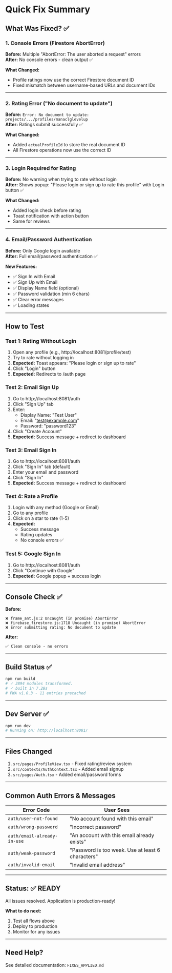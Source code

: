 # Quick Fix Summary

## What Was Fixed? ✅

### 1. Console Errors (Firestore AbortError)
**Before:** Multiple "AbortError: The user aborted a request" errors  
**After:** No console errors - clean output ✅

**What Changed:**
- Profile ratings now use the correct Firestore document ID
- Fixed mismatch between username-based URLs and document IDs

---

### 2. Rating Error ("No document to update")
**Before:** `Error: No document to update: projects/.../profiles/manaclglevelup`  
**After:** Ratings submit successfully ✅

**What Changed:**
- Added `actualProfileId` to store the real document ID
- All Firestore operations now use the correct ID

---

### 3. Login Required for Rating
**Before:** No warning when trying to rate without login  
**After:** Shows popup: "Please login or sign up to rate this profile" with Login button ✅

**What Changed:**
- Added login check before rating
- Toast notification with action button
- Same for reviews

---

### 4. Email/Password Authentication
**Before:** Only Google login available  
**After:** Full email/password authentication ✅

**New Features:**
- ✅ Sign In with Email
- ✅ Sign Up with Email  
- ✅ Display Name field (optional)
- ✅ Password validation (min 6 chars)
- ✅ Clear error messages
- ✅ Loading states

---

## How to Test

### Test 1: Rating Without Login
1. Open any profile (e.g., http://localhost:8081/profile/test)
2. Try to rate without logging in
3. **Expected:** Toast appears: "Please login or sign up to rate"
4. Click "Login" button
5. **Expected:** Redirects to /auth page

### Test 2: Email Sign Up
1. Go to http://localhost:8081/auth
2. Click "Sign Up" tab
3. Enter:
   - Display Name: "Test User"
   - Email: "test@example.com"
   - Password: "password123"
4. Click "Create Account"
5. **Expected:** Success message + redirect to dashboard

### Test 3: Email Sign In
1. Go to http://localhost:8081/auth
2. Click "Sign In" tab (default)
3. Enter your email and password
4. Click "Sign In"
5. **Expected:** Success message + redirect to dashboard

### Test 4: Rate a Profile
1. Login with any method (Google or Email)
2. Go to any profile
3. Click on a star to rate (1-5)
4. **Expected:** 
   - Success message
   - Rating updates
   - No console errors ✅

### Test 5: Google Sign In
1. Go to http://localhost:8081/auth
2. Click "Continue with Google"
3. **Expected:** Google popup + success login

---

## Console Check ✅

**Before:** 
```
❌ frame_ant.js:2 Uncaught (in promise) AbortError
❌ firebase_firestore.js:1718 Uncaught (in promise) AbortError
❌ Error submitting rating: No document to update
```

**After:**
```
✅ Clean console - no errors
```

---

## Build Status ✅

```bash
npm run build
# ✓ 2894 modules transformed.
# ✓ built in 7.28s
# PWA v1.0.3 - 11 entries precached
```

---

## Dev Server ✅

```bash
npm run dev
# Running on: http://localhost:8081/
```

---

## Files Changed

1. `src/pages/ProfileView.tsx` - Fixed rating/review system
2. `src/contexts/AuthContext.tsx` - Added email signup
3. `src/pages/Auth.tsx` - Added email/password forms

---

## Common Auth Errors & Messages

| Error Code | User Sees |
|------------|-----------|
| `auth/user-not-found` | "No account found with this email" |
| `auth/wrong-password` | "Incorrect password" |
| `auth/email-already-in-use` | "An account with this email already exists" |
| `auth/weak-password` | "Password is too weak. Use at least 6 characters" |
| `auth/invalid-email` | "Invalid email address" |

---

## Status: ✅ READY

All issues resolved. Application is production-ready!

**What to do next:**
1. Test all flows above
2. Deploy to production
3. Monitor for any issues

---

## Need Help?

See detailed documentation: `FIXES_APPLIED.md`
